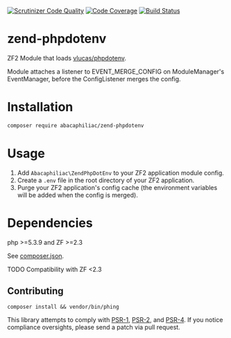 [![Scrutinizer Code Quality](https://scrutinizer-ci.com/g/abacaphiliac/zend-phpdotenv/badges/quality-score.png?b=master)](https://scrutinizer-ci.com/g/abacaphiliac/zend-phpdotenv/?branch=master)
[![Code Coverage](https://scrutinizer-ci.com/g/abacaphiliac/zend-phpdotenv/badges/coverage.png?b=master)](https://scrutinizer-ci.com/g/abacaphiliac/zend-phpdotenv/?branch=master)
[![Build Status](https://travis-ci.org/abacaphiliac/zend-phpdotenv.svg?branch=master)](https://travis-ci.org/abacaphiliac/zend-phpdotenv)

# zend-phpdotenv
ZF2 Module that loads [vlucas/phpdotenv](https://github.com/vlucas/phpdotenv).

Module attaches a listener to EVENT_MERGE_CONFIG on ModuleManager's EventManager, before the ConfigListener merges the config.

# Installation
```bash
composer require abacaphiliac/zend-phpdotenv
```

# Usage
1. Add `Abacaphiliac\ZendPhpDotEnv` to your ZF2 application module config.
1. Create a `.env` file in the root directory of your ZF2 application.
1. Purge your ZF2 application's config cache (the environment variables will be added when the config is merged).

# Dependencies
php >=5.3.9 and ZF >=2.3

See [composer.json](composer.json).

TODO Compatibility with ZF <2.3

## Contributing
```
composer install && vendor/bin/phing
```

This library attempts to comply with [PSR-1][], [PSR-2][], and [PSR-4][]. If
you notice compliance oversights, please send a patch via pull request.

[PSR-1]: https://github.com/php-fig/fig-standards/blob/master/accepted/PSR-1-basic-coding-standard.md
[PSR-2]: https://github.com/php-fig/fig-standards/blob/master/accepted/PSR-2-coding-style-guide.md
[PSR-4]: https://github.com/php-fig/fig-standards/blob/master/accepted/PSR-4-autoloader.md
